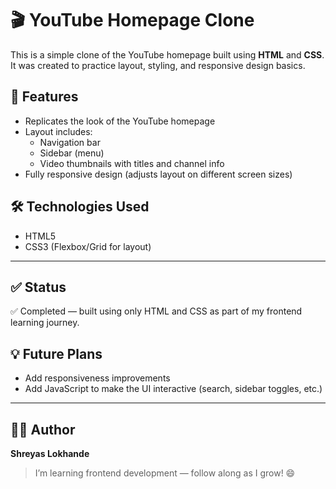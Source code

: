 # 🎬 YouTube Homepage Clone

This is a simple clone of the YouTube homepage built using **HTML** and **CSS**. It was created to practice layout, styling, and responsive design basics.

## 🚀 Features

- Replicates the look of the YouTube homepage
- Layout includes:
  - Navigation bar
  - Sidebar (menu)
  - Video thumbnails with titles and channel info
- Fully responsive design (adjusts layout on different screen sizes)

## 🛠️ Technologies Used

- HTML5
- CSS3 (Flexbox/Grid for layout)

---

## ✅ Status

✅ Completed — built using only HTML and CSS as part of my frontend learning journey.

## 💡 Future Plans

- Add responsiveness improvements
- Add JavaScript to make the UI interactive (search, sidebar toggles, etc.)

---

## 🙋‍♂️ Author

**Shreyas Lokhande**

> I’m learning frontend development — follow along as I grow! 😄



